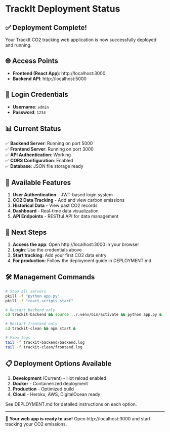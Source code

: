 # TrackIt Deployment Status

## ✅ Deployment Complete!

Your TrackIt CO2 tracking web application is now successfully deployed and running.

## 🌐 Access Points

- **Frontend (React App)**: http://localhost:3000
- **Backend API**: http://localhost:5000

## 🔐 Login Credentials

- **Username**: `admin`
- **Password**: `1234`

## 📊 Current Status

✅ **Backend Server**: Running on port 5000  
✅ **Frontend Server**: Running on port 3000  
✅ **API Authentication**: Working  
✅ **CORS Configuration**: Enabled  
✅ **Database**: JSON file storage ready  

## 🚀 Available Features

1. **User Authentication** - JWT-based login system
2. **CO2 Data Tracking** - Add and view carbon emissions
3. **Historical Data** - View past CO2 records
4. **Dashboard** - Real-time data visualization
5. **API Endpoints** - RESTful API for data management

## 📝 Next Steps

1. **Access the app**: Open http://localhost:3000 in your browser
2. **Login**: Use the credentials above
3. **Start tracking**: Add your first CO2 data entry
4. **For production**: Follow the deployment guide in DEPLOYMENT.md

## 🛠️ Management Commands

```bash
# Stop all servers
pkill -f "python app.py"
pkill -f "react-scripts start"

# Restart backend only
cd trackit-backend && source ../.venv/bin/activate && python app.py &

# Restart frontend only
cd trackit-clean && npm start &

# View logs
tail -f trackit-backend/backend.log
tail -f trackit-clean/frontend.log
```

## 📋 Deployment Options Available

1. **Development** (Current) - Hot reload enabled
2. **Docker** - Containerized deployment
3. **Production** - Optimized build
4. **Cloud** - Heroku, AWS, DigitalOcean ready

See DEPLOYMENT.md for detailed instructions on each option.

---

🎉 **Your web app is ready to use!** Open http://localhost:3000 and start tracking your CO2 emissions.